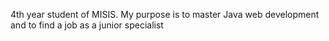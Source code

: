 4th year student of MISIS. My purpose is to master Java web development and to find a job as a junior specialist

